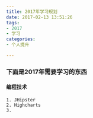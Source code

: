 ```yaml
---
title: 2017年学习规划
date: 2017-02-13 13:51:26
tags:
- 2017
- 学习
categories:
- 个人提升

---
```


### 下面是2017年需要学习的东西

#### 编程技术

	1. JHipster
	2. Highcharts
	3. ​